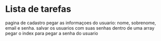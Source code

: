 # Lista de tarefas
pagina de cadastro 
pegar as informaçoes do usuario: nome, sobrenome, email e senha.
salvar os usuarios com suas senhas dentro de uma array
pegar o index para pegar a senha  do usuario
